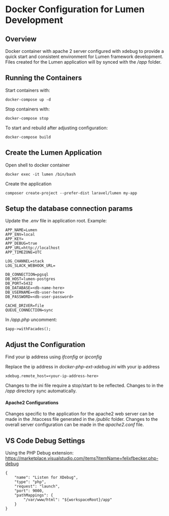 # Docker Configuration for Lumen Development

## Overview
Docker container with apache 2 server configured with xdebug to provide a quick start and consistent environment for Lumen
framework development. Files created for the Lumen application will by synced with the */app* folder.

## Running the Containers
Start containers with:
```
docker-compose up -d
```

Stop containers with:
```
docker-compose stop
```
  
To start and rebuild after adjusting configuration:
```
docker-compose build
```

## Create the Lumen Application
Open shell to docker container
```
docker exec -it lumen /bin/bash
```
  
Create the application
```
composer create-project --prefer-dist laravel/lumen my-app
```

## Setup the database connection params

Update the *.env* file in application root. Example:
```
APP_NAME=Lumen
APP_ENV=local
APP_KEY=
APP_DEBUG=true
APP_URL=http://localhost
APP_TIMEZONE=UTC

LOG_CHANNEL=stack
LOG_SLACK_WEBHOOK_URL=

DB_CONNECTION=pgsql
DB_HOST=lumen-postgres
DB_PORT=5432
DB_DATABASE=<db-name-here>
DB_USERNAME=<db-user-here>
DB_PASSWORD=<db-user-password>

CACHE_DRIVER=file
QUEUE_CONNECTION=sync
```
  
In *<app-root>/app.php* uncomment:
```
$app->withFacades();
```

## Adjust the Configuration
Find your ip address using *ifconfig* or *ipconfig*  

Replace the ip address in *docker-php-ext-xdebug.ini* with your ip address
```
xdebug.remote_host=<your-ip-address-here>
``` 
  
Changes to the ini file require a stop/start to be reflected.
Changes to in the */app* directory sync automatically.  

#### Apache2 Configurations
Changes specific to the application for the apache2 web server can be made in the .htaccess file generated in the */public* folder.
Changes to the overall server configuration can be made in the *apache2.conf* file.

## VS Code Debug Settings

Using the PHP Debug extension:
https://marketplace.visualstudio.com/items?itemName=felixfbecker.php-debug  

```
{
    "name": "Listen for XDebug",
    "type": "php",
    "request": "launch",
    "port": 9000,    
    "pathMappings": {
        "/var/www/html": "${workspaceRoot}/app"    
    }
}
```